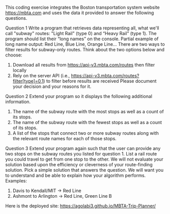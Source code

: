 This coding exercise integrates the Boston transportation system website https://mbta.com and uses the data it provided to answer the following questions. 

Question 1 
Write a program that retrieves data representing all, what we'll call "subway" routes: "Light Rail" (type 0) and “Heavy Rail” (type 1). The program should list their “long names” on the console. Partial example of long name output: Red Line, Blue Line, Orange Line... There are two ways to filter results for subway-only routes. Think about the two options below and choose: 
1. Download all results from https://api-v3.mbta.com/routes then filter locally 
2. Rely on the server API (i.e., https://api-v3.mbta.com/routes?filter[type]=0,1) to filter before results are received Please document your decision and your reasons for it. 

Question 2 
Extend your program so it displays the following additional information. 
1. The name of the subway route with the most stops as well as a count of its stops. 
2. The name of the subway route with the fewest stops as well as a count of its stops. 
3. A list of the stops that connect two or more subway routes along with the relevant route names for each of those stops. 

Question 3 
Extend your program again such that the user can provide any two stops on the subway routes you listed for question 1. 
List a rail route you could travel to get from one stop to the other. We will not evaluate your solution based upon the efficiency or cleverness of your route-finding solution. Pick a simple solution that answers the question. We will want you to understand and be able to explain how your algorithm performs. Examples: 
1. Davis to Kendall/MIT -> Red Line 
2. Ashmont to Arlington -> Red Line, Green Line B

Here is the deployed site: https://agolabi3.github.io/MBTA-Trip-Planner/
